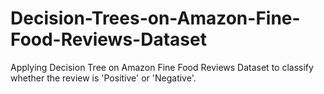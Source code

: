 # Decision-Trees-on-Amazon-Fine-Food-Reviews-Dataset
Applying Decision Tree on Amazon Fine Food Reviews Dataset to classify whether the review is 'Positive' or 'Negative'.
